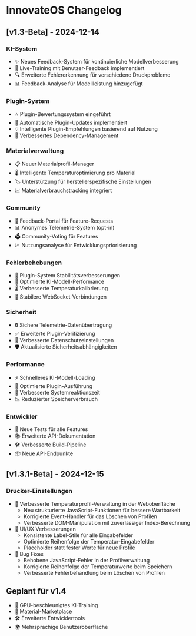 # InnovateOS Changelog

## [v1.3-Beta] - 2024-12-14

### KI-System
- ✨ Neues Feedback-System für kontinuierliche Modellverbesserung
- 🔄 Live-Training mit Benutzer-Feedback implementiert
- 🔍 Erweiterte Fehlererkennung für verschiedene Druckprobleme
- 📊 Feedback-Analyse für Modellleistung hinzugefügt

### Plugin-System
- ⭐ Plugin-Bewertungssystem eingeführt
- 🔄 Automatische Plugin-Updates implementiert
- 💡 Intelligente Plugin-Empfehlungen basierend auf Nutzung
- 🔗 Verbessertes Dependency-Management

### Materialverwaltung
- 📋 Neuer Materialprofil-Manager
- 🌡️ Intelligente Temperaturoptimierung pro Material
- 🏷️ Unterstützung für herstellerspezifische Einstellungen
- 📈 Materialverbrauchstracking integriert

### Community
- 💬 Feedback-Portal für Feature-Requests
- 📊 Anonymes Telemetrie-System (opt-in)
- 🗳️ Community-Voting für Features
- 📈 Nutzungsanalyse für Entwicklungspriorisierung

### Fehlerbehebungen
- 🐛 Plugin-System Stabilitätsverbesserungen
- 🔧 Optimierte KI-Modell-Performance
- 🌡️ Verbesserte Temperaturkalibrierung
- 🔄 Stabilere WebSocket-Verbindungen

### Sicherheit
- 🔒 Sichere Telemetrie-Datenübertragung
- ✅ Erweiterte Plugin-Verifizierung
- 🔐 Verbesserte Datenschutzeinstellungen
- 🛡️ Aktualisierte Sicherheitsabhängigkeiten

### Performance
- ⚡ Schnelleres KI-Modell-Loading
- 🚀 Optimierte Plugin-Ausführung
- 💨 Verbesserte Systemreaktionszeit
- 📉 Reduzierter Speicherverbrauch

### Entwickler
- 🧪 Neue Tests für alle Features
- 📚 Erweiterte API-Dokumentation
- 🛠️ Verbesserte Build-Pipeline
- 📦 Neue API-Endpunkte

## [v1.3.1-Beta] - 2024-12-15

### Drucker-Einstellungen
- 🔧 Verbesserte Temperaturprofil-Verwaltung in der Weboberfläche
  - Neu strukturierte JavaScript-Funktionen für bessere Wartbarkeit
  - Korrigierte Event-Handler für das Löschen von Profilen
  - Verbesserte DOM-Manipulation mit zuverlässiger Index-Berechnung
- 💄 UI/UX Verbesserungen
  - Konsistente Label-Stile für alle Eingabefelder
  - Optimierte Reihenfolge der Temperatur-Eingabefelder
  - Placeholder statt fester Werte für neue Profile
- 🐛 Bug Fixes
  - Behobene JavaScript-Fehler in der Profilverwaltung
  - Korrigierte Reihenfolge der Temperaturwerte beim Speichern
  - Verbesserte Fehlerbehandlung beim Löschen von Profilen

## Geplant für v1.4
- 🎯 GPU-beschleunigtes KI-Training
- 🏪 Material-Marketplace
- 🛠️ Erweiterte Entwicklertools
- 🌍 Mehrsprachige Benutzeroberfläche
